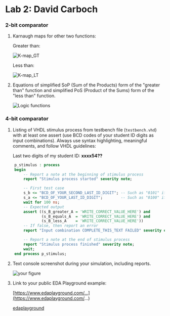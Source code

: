 # Lab 2: David Carboch

### 2-bit comparator

1. Karnaugh maps for other two functions:

   Greater than:

   ![K-map_GT](https://user-images.githubusercontent.com/99664755/155090766-f4cc5c15-b572-4b14-a5f9-37135a32d3df.png)


   Less than:

   ![K-map_LT](https://user-images.githubusercontent.com/99664755/155091580-02cc8a71-695b-4364-b714-88593482c75b.png)


2. Equations of simplified SoP (Sum of the Products) form of the "greater than" function and simplified PoS (Product of the Sums) form of the "less than" function.

   ![Logic functions](https://user-images.githubusercontent.com/99664755/155093084-ef733be9-cce5-46f4-8a17-f5edaafcd6dc.png)


### 4-bit comparator

1. Listing of VHDL stimulus process from testbench file (`testbench.vhd`) with at least one assert (use BCD codes of your student ID digits as input combinations). Always use syntax highlighting, meaningful comments, and follow VHDL guidelines:

   Last two digits of my student ID: **xxxx54??**

```vhdl
    p_stimulus : process
    begin
        -- Report a note at the beginning of stimulus process
        report "Stimulus process started" severity note;

        -- First test case
        s_b <= "BCD_OF_YOUR_SECOND_LAST_ID_DIGIT"; -- Such as "0101" if ID = xxxx54
        s_a <= "BCD_OF_YOUR_LAST_ID_DIGIT";        -- Such as "0100" if ID = xxxx54
        wait for 100 ns;
        -- Expected output
        assert ((s_B_greater_A = 'WRITE_CORRECT_VALUE_HERE') and
                (s_B_equals_A  = 'WRITE_CORRECT_VALUE_HERE') and
                (s_B_less_A    = 'WRITE_CORRECT_VALUE_HERE'))
        -- If false, then report an error
        report "Input combination COMPLETE_THIS_TEXT FAILED" severity error;

        -- Report a note at the end of stimulus process
        report "Stimulus process finished" severity note;
        wait;
    end process p_stimulus;
```

2. Text console screenshot during your simulation, including reports.

   ![your figure]()

3. Link to your public EDA Playground example:

   [https://www.edaplayground.com/...](https://www.edaplayground.com/...)
   
   [edaplayground](https://www.edaplayground.com/x/iVAR)
